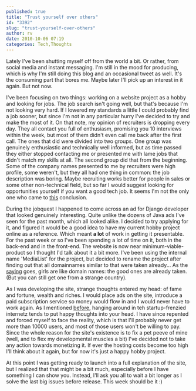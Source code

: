 ```yaml
---
published: true
title: "Trust yourself over others"
id: "3392"
slug: "trust-yourself-over-others"
author: rv
date: 2010-10-06 07:19
categories: Tech,Thoughts
---
```

Lately I've been shutting myself off from the world a bit. Or rather, from social media and instant messaging. I'm still in the mood for producing, which is why I'm still doing this blog and an occasional tweet as well. It's the consuming part that bores me. Maybe later I'll pick up an interest in it again. But not now.

I've been focusing on two things: working on a website project as a hobby and looking for jobs. The job search isn't going well, but that's because I'm not looking very hard. If I lowered my standards a little I could probably find a job sooner, but since I'm not in any particular hurry I've decided to try and make the most of it. On that note, my opinion of recruiters is dropping every day. They all contact you full of enthusiasm, promising you 10 interviews within the week, but most of them didn't even call me back after the first call. The ones that did were divided into two groups. One group was genuinely enthusiastic and technically well informed, but as time passed they either stopped contacting me or presented me with lame jobs that didn't match my skills at all. The second group did that from the beginning. Some of the company names presented to me by recruiters were high profile, some weren't, but they all had one thing in common: the job description was boring. Maybe recruiting works better for people in sales or some other non-technical field, but so far I would suggest looking for opportunities yourself if you want a good tech job. It seems I'm not the only one who came to <a href="http://37signals.com/svn/posts/2598-why-are-technical-recruiters-so-clueless" target="_blank">this</a> conclusion.

During the jobquest I happened to come across an ad for Django developer that looked genuinely interesting. Quite unlike the dozens of Java ads I've seen for the past month, which all looked alike. I decided to try applying for it, and figured it would be a good idea to have my current hobby project online as a reference. Which meant <strong>a lot</strong> of work in getting it presentable. For the past week or so I've been spending a lot of time on it, both in the back-end and in the front-end. The website is now near minimum-viable-product so I thought I'd talk about it a bit more. I've been using the internal name 'MediaList' for the project, but decided to rename the project after finding out that all domainnames similar to that were taken already... As the <a href="http://bash.org/?369" target="_blank">saying</a> goes, girls are like domain names: the good ones are already taken. (But you can still get one from a strange country).

As I was developing the site, strange thoughts entered my head: of fame and fortune, wealth and riches. I would place ads on the site, introduce a paid subscription service so money would flow in and I would never have to work again. As I mentioned <a href="/blog/2010/09/24/gurus-and-bastards/" target="_blank">before</a>, hanging around in teh startup-frenzied internetz tends to put happy thoughts into your head. I have since repented and forced myself to face the reality, which is that I'll probably never get more than 10000 users, and most of those users won't be willing to pay. Since the whole reason for the site's existence is to fix a pet peeve of mine (well, and to flex my developmental muscles a bit) I've decided not to take any action towards monetizing it. If ever the hosting costs become too high I'll think about it again, but for now it's just a happy hobby project.

At this point I was getting ready to launch into a full explanation of the site, but I realized that that might be a bit much, especially before I have something I can show you. Instead, I'll ask you all to wait a bit longer as I solve the last big issues before release. This week should be it :)